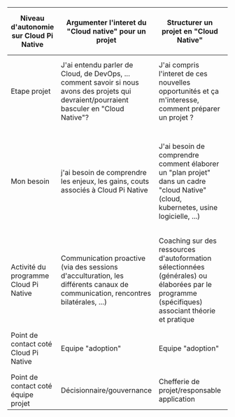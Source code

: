 


|Niveau d'autonomie sur Cloud Pi Native|Argumenter l'interet du "Cloud native" pour un projet|Structurer un projet en "Cloud Native"|Lancer un projet "Cloud Native"|Construire dans le respect des normes "Cloud Native"|Atteindre et contribuer aux meilleurs standards du "Cloud Native"|
|------|------|-----|-----|-----|-----|
|Etape projet|J'ai entendu parler de Cloud, de DevOps, ... comment savoir si nous avons des projets qui devraient/pourraient basculer en "Cloud Native"?| J'ai compris l'interet de ces nouvelles opportunités et ça m'interesse, comment préparer un projet ?| J'ai structuré un "plan projet", comment s'exercer pour le lancer avec les équipes? | Nous avons lancé notre projet, comment construire avec Cloud Pi Native?| Notre projet tourne, comment s'assurer de la continuité des bonnes pratiques et de la bonne prise en charge des évolutions?|
|Mon besoin|j'ai besoin de comprendre les enjeux, les gains, couts associés à Cloud Pi Native| J'ai besoin de comprendre comment élaborer un "plan projet" dans un cadre "cloud Native" (cloud, kubernetes, usine logicielle, ...)| J'ai besoin de savoir si l'équipe possède les prérequis et puisse s'exercer sur l'offre | J'ai besoin que l'équipe projet soit accompagnée pour mettre en place les  bonnes pratiques permettant de garantir les normes et politiques de fonctionnement| J'ai besoin que l'équipe soit conseillée et aie accès à un support tout au long de la production|
|Activité du programme Cloud Pi Native|Communication proactive (via des sessions d'acculturation, les différents canaux de communication, rencontres bilatérales, ...) | Coaching sur des ressources d'autoformation sélectionnées (générales) ou élaborées par le programme (spécifiques) associant théorie et pratique| Embarquement sur un environnement "banc à sable" Cloud Pi Native, incluant une partie formation à la prise en main| Accompagnement à la construction du projet, incluant de la formation aux bonnes pratiques | Conseil et support pour la production, pouvant inclure des recommandations de formation |
|Point de contact coté Cloud Pi Native|Equipe "adoption"| Equipe "adoption"|Equipe "adoption"|"Service team"| Equipe "exploitation" et équipe animation du "Club utilisateurs"|
|Point de contact coté équipe projet|Décisionnaire/gouvernance| Chefferie de projet/responsable application|System team|System team|System team et utilisateurs|

